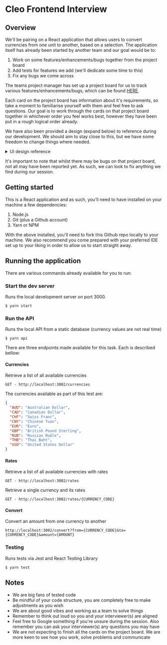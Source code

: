 # Cleo Frontend Interview

## Overview

We'll be pairing on a React application that allows users to convert currencies from one unit to another, based on a selection. The application itself has already been started by another team and our goal would be to:

1. Work on some features/enhancements/bugs together from the project board
2. Add tests for features we add (we'll dedicate some time to this)
3. Fix any bugs we come across

The teams project manager has set up a project board for us to track various features/enhancements/bugs, which can be found [HERE](https://github.com/meetcleo/frontend-interview/projects/1).

Each card on the project board has information about it's requirements, so take a moment to familiarise yourself with them and feel free to ask questions. Our goal is to work through the cards on that project board together in whichever order you feel works best, however they have been put in a rough logical order already.

We have also been provided a design (expand below) to reference during our development. We should aim to stay close to this, but we have some freedom to change things where needed.

<details>
  <summary>UI design reference</summary>
  
  ![alt text](https://github.com/meetcleo/frontend-interview/blob/main/ui-design.jpg?raw=true "UI design reference")
</details>

It's important to note that whilst there may be bugs on that project board, not all may have been reported yet. As such, we can look to fix anything we find during our session.

## Getting started

This is a React application and as such, you'll need to have installed on your machine a few dependencies:

1. Node.js
2. Git (plus a Github account)
3. Yarn or NPM

With the above installed, you'll need to fork this Github repo locally to your machine. We also recommend you come prepared with your preferred IDE set up to your liking in order to allow us to start straight away.

## Running the application

There are various commands already available for you to run:

### Start the dev server

Runs the local development server on port 3000.

```console
$ yarn start
```

### Run the API

Runs the local API from a static database (currency values are not real time)

```console
$ yarn api
```

There are three endpoints made available for this task. Each is described bellow:

#### Currencies

Retrieve a list of all available currencies

```
GET - http://localhost:3002/currencies
```

The currencies available as part of this test are:

```json
{
  "AUD": "Australian Dollar",
  "CAD": "Canadian Dollar",
  "CHF": "Swiss Franc",
  "CNY": "Chinese Yuan",
  "EUR": "Euro",
  "GBP": "British Pound Sterling",
  "RUB": "Russian Ruble",
  "THB": "Thai Baht",
  "USD": "United States Dollar"
}
```

#### Rates

Retrieve a list of all available currencies with rates

```
GET - http://localhost:3002/rates
```

Retrieve a single currency and its rates

```
GET - http://localhost:3002/rates/{CURRENCY_CODE}
```

#### Convert

Convert an amount from one currency to another

```
http://localhost:3002/convert?from={CURRENCY_CODE}&to={CURRENCY_CODE}&amount={AMOUNT}
```

### Testing

Runs tests via Jest and React Testing Library

```console
$ yarn test
```

## Notes

- We are big fans of tested code
- Be mindful of your code structure, you are completely free to make adjustments as you wish
- We are about good vibes and working as a team to solve things
- Remember to think out loud so you and your interviewer(s) are aligned
- Feel free to Google something if you're unsure during the session. Also remember you can ask your interviewer(s) any questions you may have
- We are not expecting to finish all the cards on the project board. We are more keen to see how you work, solve problems and communicate

